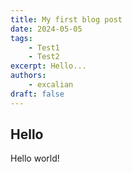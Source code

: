 ```yaml
---
title: My first blog post
date: 2024-05-05
tags:
    - Test1
    - Test2
excerpt: Hello...
authors:
    - excalian
draft: false
---
```


## Hello

Hello world!